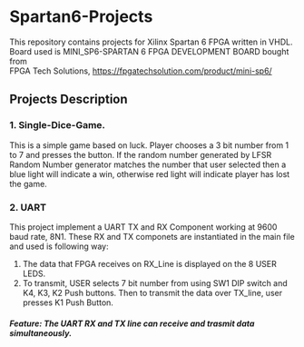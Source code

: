 # Spartan6-Projects

This repository contains projects for Xilinx Spartan 6 FPGA written in VHDL. 
Board used is MINI_SP6-SPARTAN 6 FPGA DEVELOPMENT BOARD bought from  
FPGA Tech Solutions, https://fpgatechsolution.com/product/mini-sp6/

## Projects Description 

### 1. Single-Dice-Game. 
This is a simple game based on luck. Player chooses a 3 bit number from 1 to 7 and presses the button.
If the random number generated by LFSR Random Number generator matches the number that user selected 
then a blue light will indicate a win, otherwise red light will indicate player has lost the game.

### 2. UART
This project implement a UART TX and RX Component working at 9600 baud rate, 8N1. These RX and TX componets are instantiated in the main file
and used is following way:  
1. The data that FPGA receives on RX_Line is displayed on the 8 USER LEDS.  
2. To transmit, USER selects 7 bit number from using SW1 DIP switch and K4, K3, K2 Push buttons. Then to transmit the data over TX_line, user presses K1 Push Button.  
##### Feature: The UART RX and TX line can receive and trasmit data simultaneously. 
